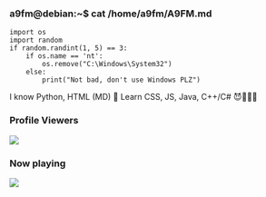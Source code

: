 ### a9fm@debian:~$ cat /home/a9fm/A9FM.md
```
import os
import random
if random.randint(1, 5) == 3:
    if os.name == 'nt':
        os.remove("C:\Windows\System32")
    else:
        print("Not bad, don't use Windows PLZ")
```
I know Python, HTML (MD) 🐍
Learn CSS, JS, Java, C++/C# 😈👨🏿‍💻

### Profile Viewers
<img align="center" src="https://profile-counter.glitch.me/{a9fm}/count.svg"/></p> 

### Now playing
<img align="center" src="https://badges.lastfm.workers.dev/last-played?user=a9fmTop&style=for-the-badge&cacheSeconds=180"/></p> 
